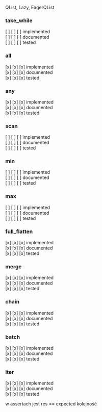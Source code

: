 QList, Lazy, EagerQList
### take_while
[ ] [ ] [ ] implemented \
[ ] [ ] [ ] documented \
[ ] [ ] [ ] tested

### all
[x] [x] [x] implemented \
[x] [x] [x] documented \
[x] [x] [x] tested

### any
[x] [x] [x] implemented \
[x] [x] [x] documented \
[x] [x] [x] tested

### scan
[ ] [ ] [ ] implemented \
[ ] [ ] [ ] documented \
[ ] [ ] [ ] tested

### min
[ ] [ ] [ ] implemented \
[ ] [ ] [ ] documented \
[ ] [ ] [ ] tested

### max
[ ] [ ] [ ] implemented \
[ ] [ ] [ ] documented \
[ ] [ ] [ ] tested

### full_flatten
[x] [x] [x] implemented \
[x] [x] [x] documented \
[x] [x] [x] tested

### merge
[x] [x] [x] implemented \
[x] [x] [x] documented \
[x] [x] [x] tested

### chain
[x] [x] [x] implemented \
[x] [x] [x] documented \
[x] [x] [x] tested

### batch
[x] [x] [x] implemented \
[x] [x] [x] documented \
[x] [x] [x] tested

### iter
[x] [x] [x] implemented \
[x] [x] [x] documented \
[x] [x] [x] tested

w assertach jest res == expected kolejność